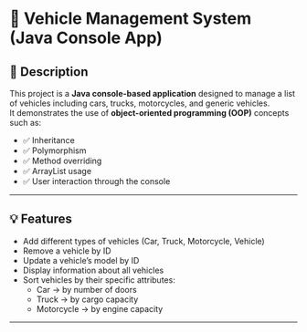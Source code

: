 # 🚗 Vehicle Management System (Java Console App)

## 📌 Description

This project is a **Java console-based application** designed to manage a list of vehicles including cars, trucks, motorcycles, and generic vehicles.  
It demonstrates the use of **object-oriented programming (OOP)** concepts such as:

- ✅ Inheritance  
- ✅ Polymorphism  
- ✅ Method overriding  
- ✅ ArrayList usage  
- ✅ User interaction through the console

---

## 💡 Features

- Add different types of vehicles (Car, Truck, Motorcycle, Vehicle)
- Remove a vehicle by ID
- Update a vehicle’s model by ID
- Display information about all vehicles
- Sort vehicles by their specific attributes:
  - Car → by number of doors
  - Truck → by cargo capacity
  - Motorcycle → by engine capacity

---
